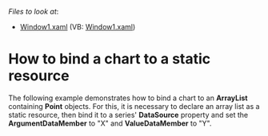<!-- default file list -->
*Files to look at*:

* [Window1.xaml](./CS/Window1.xaml) (VB: [Window1.xaml](./VB/Window1.xaml))
<!-- default file list end -->
# How to bind a chart to a static resource


<p>The following example demonstrates how to bind a chart to an <strong>ArrayList</strong> containing <strong>Point</strong> objects. For this, it is necessary to declare an array list as a static resource, then bind it to a series' <strong>DataSource</strong> property and set the <strong>ArgumentDataMember</strong> to "X" and <strong>ValueDataMember</strong> to "Y".</p>

<br/>


